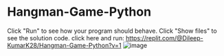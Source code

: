 # Hangman-Game-Python
Click "Run" to see how your program should behave. Click "Show files" to see the solution code.
click here and run:
https://replit.com/@Dileep-KumarK28/Hangman-Game-Python?v=1
![image](https://github.com/ddileep01/Hangman-Game-Python/assets/115636822/a94b4167-034c-44ee-951f-a2479ed1f34f)
